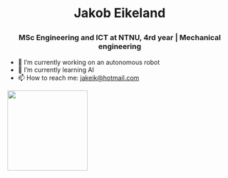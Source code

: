 # <p align="center">Jakob Eikeland</p>
### <p align="center">MSc Engineering and ICT at NTNU, 4rd year | Mechanical engineering



- 🔭 I’m currently working on an autonomous robot
- 🌱 I’m currently learning AI
- 📫 How to reach me: jakeik@hotmail.com

<img height="180em" src="https://github-readme-stats.vercel.app/api?username=JakobEik&show_icons=true&hide_border=true&&count_private=true&include_all_commits=true" />

</p>
